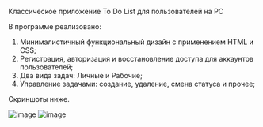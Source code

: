 Классическое приложение To Do List для пользователей на PC

В программе реализовано:

1. Минималистичный функциональный дизайн с применением HTML и CSS;
2. Регистрация, авторизация и восстановление доступа для аккаунтов пользователей;
3. Два вида задач: Личные и Рабочие;
4. Управление задачами: создание, удаление, смена статуса и прочее;

Скриншоты ниже.

![image](https://github.com/krpvby/to_do_list/assets/138283843/4022a086-2029-4fc8-9ebc-a661b7fa2e86)
![image](https://github.com/krpvby/to_do_list/assets/138283843/cb227547-d2c3-4b79-a420-09e48aadd695)


